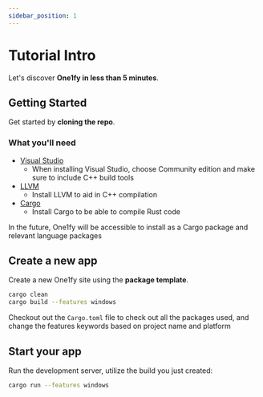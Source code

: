 ```yaml
---
sidebar_position: 1
---
```


# Tutorial Intro

Let's discover **One1fy in less than 5 minutes**.

## Getting Started

Get started by **cloning the repo**.

### What you'll need

- [Visual Studio](https://nodejs.org/en/download/)
  - When installing Visual Studio, choose Community edition and make sure to include C++ build tools
- [LLVM](https://nodejs.org/en/download/)
  - Install LLVM to aid in C++ compilation
- [Cargo](https://nodejs.org/en/download/)
  - Install Cargo to be able to compile Rust code

In the future, One1fy will be accessible to install as a Cargo package and relevant language packages

## Create a new app

Create a new One1fy site using the **package template**.

```bash
cargo clean
cargo build --features windows
```

Checkout out the ```Cargo.toml``` file to check out all the packages used, and change the features keywords based on project name and platform

## Start your app

Run the development server, utilize the build you just created:

```bash
cargo run --features windows
```
